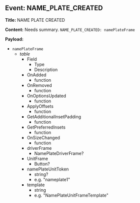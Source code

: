 ## Event: NAME_PLATE_CREATED

**Title:** NAME PLATE CREATED

**Content:**
Needs summary.
`NAME_PLATE_CREATED: namePlateFrame`

**Payload:**
- `namePlateFrame`
  - *table*
    - Field
      - Type
      - Description
    - OnAdded
      - function
    - OnRemoved
      - function
    - OnOptionsUpdated
      - function
    - ApplyOffsets
      - function
    - GetAdditionalInsetPadding
      - function
    - GetPreferredInsets
      - function
    - OnSizeChanged
      - function
    - driverFrame
      - NamePlateDriverFrame?
    - UnitFrame
      - Button?
    - namePlateUnitToken
      - string?
      - e.g. "nameplate1"
    - template
      - string
      - e.g. "NamePlateUnitFrameTemplate"
